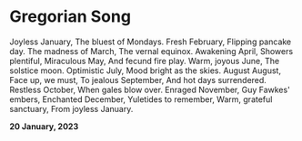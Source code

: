 # Gregorian Song

Joyless January,
The bluest of Mondays.
Fresh February,
Flipping pancake day.
The madness of March,
The vernal equinox.
Awakening April,
Showers plentiful,
Miraculous May,
And fecund fire play.
Warm, joyous June,
The solstice moon.
Optimistic July,
Mood bright as the skies.
August August,
Face up, we must,
To jealous September,
And hot days surrendered.
Restless October,
When gales blow over.
Enraged November,
Guy Fawkes' embers,
Enchanted December,
Yuletides to remember,
Warm, grateful sanctuary,
From joyless January.

**20 January, 2023**

&nbsp;